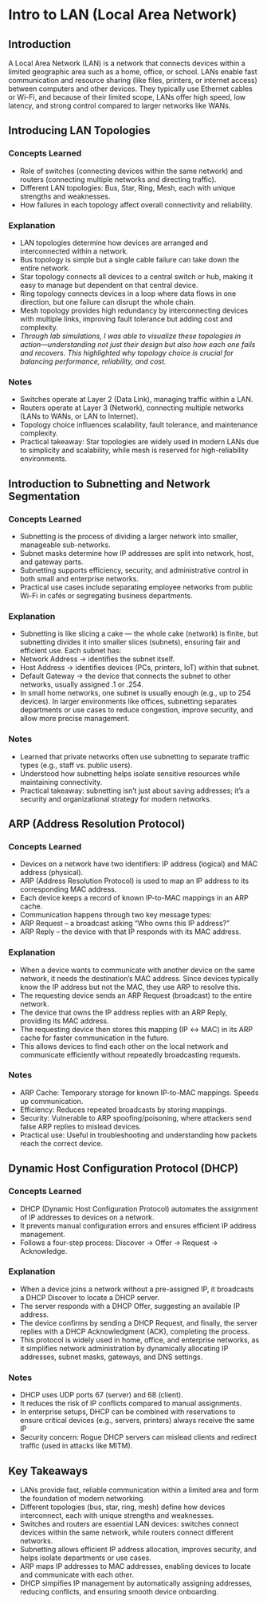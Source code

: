 # Intro to LAN (Local Area Network)

## Introduction
A Local Area Network (LAN) is a network that connects devices within a limited geographic area such as a home, office, or school. LANs enable fast communication and resource sharing (like files, printers, or internet access) between computers and other devices. They typically use Ethernet cables or Wi-Fi, and because of their limited scope, LANs offer high speed, low latency, and strong control compared to larger networks like WANs.


## Introducing LAN Topologies

### Concepts Learned
- Role of switches (connecting devices within the same network) and routers (connecting multiple networks and directing traffic).
- Different LAN topologies: Bus, Star, Ring, Mesh, each with unique strengths and weaknesses.
- How failures in each topology affect overall connectivity and reliability.

### Explanation
- LAN topologies determine how devices are arranged and interconnected within a network.
- Bus topology is simple but a single cable failure can take down the entire network.
- Star topology connects all devices to a central switch or hub, making it easy to manage but dependent on that central device.
- Ring topology connects devices in a loop where data flows in one direction, but one failure can disrupt the whole chain.
- Mesh topology provides high redundancy by interconnecting devices with multiple links, improving fault tolerance but adding cost and complexity.
- *Through lab simulations, I was able to visualize these topologies in action—understanding not just their design but also how each one fails and recovers. This highlighted why topology choice is crucial for balancing performance, reliability, and cost.*

### Notes
- Switches operate at Layer 2 (Data Link), managing traffic within a LAN.
- Routers operate at Layer 3 (Network), connecting multiple networks (LANs to WANs, or LAN to Internet).
- Topology choice influences scalability, fault tolerance, and maintenance complexity.
- Practical takeaway: Star topologies are widely used in modern LANs due to simplicity and scalability, while mesh is reserved for high-reliability environments.


## Introduction to Subnetting and Network Segmentation

### Concepts Learned
- Subnetting is the process of dividing a larger network into smaller, manageable sub-networks.
- Subnet masks determine how IP addresses are split into network, host, and gateway parts.
- Subnetting supports efficiency, security, and administrative control in both small and enterprise networks.
- Practical use cases include separating employee networks from public Wi-Fi in cafés or segregating business departments.

### Explanation
- Subnetting is like slicing a cake — the whole cake (network) is finite, but subnetting divides it into smaller slices (subnets), ensuring fair and efficient use. Each subnet has:
- Network Address → identifies the subnet itself.
- Host Address → identifies devices (PCs, printers, IoT) within that subnet.
- Default Gateway → the device that connects the subnet to other networks, usually assigned .1 or .254.
- In small home networks, one subnet is usually enough (e.g., up to 254 devices). In larger environments like offices, subnetting separates departments or use cases to reduce congestion, improve security, and allow more precise management.

### Notes
- Learned that private networks often use subnetting to separate traffic types (e.g., staff vs. public users).
- Understood how subnetting helps isolate sensitive resources while maintaining connectivity.
- Practical takeaway: subnetting isn’t just about saving addresses; it’s a security and organizational strategy for modern networks.


## ARP (Address Resolution Protocol)

### Concepts Learned
- Devices on a network have two identifiers: IP address (logical) and MAC address (physical).
- ARP (Address Resolution Protocol) is used to map an IP address to its corresponding MAC address.
- Each device keeps a record of known IP-to-MAC mappings in an ARP cache.
- Communication happens through two key message types:
- ARP Request – a broadcast asking “Who owns this IP address?”
- ARP Reply – the device with that IP responds with its MAC address.

### Explanation
- When a device wants to communicate with another device on the same network, it needs the destination’s MAC address. Since devices typically know the IP address but not the MAC, they use ARP to resolve this.
- The requesting device sends an ARP Request (broadcast) to the entire network.
- The device that owns the IP address replies with an ARP Reply, providing its MAC address.
- The requesting device then stores this mapping (IP ↔ MAC) in its ARP cache for faster communication in the future.
- This allows devices to find each other on the local network and communicate efficiently without repeatedly broadcasting requests.

### Notes
- ARP Cache: Temporary storage for known IP-to-MAC mappings. Speeds up communication.
- Efficiency: Reduces repeated broadcasts by storing mappings.
- Security: Vulnerable to ARP spoofing/poisoning, where attackers send false ARP replies to mislead devices.
- Practical use: Useful in troubleshooting and understanding how packets reach the correct device.


## Dynamic Host Configuration Protocol (DHCP)

### Concepts Learned
- DHCP (Dynamic Host Configuration Protocol) automates the assignment of IP addresses to devices on a network.
- It prevents manual configuration errors and ensures efficient IP address management.
- Follows a four-step process: Discover → Offer → Request → Acknowledge.

### Explanation

- When a device joins a network without a pre-assigned IP, it broadcasts a DHCP Discover to locate a DHCP server.
- The server responds with a DHCP Offer, suggesting an available IP address.
- The device confirms by sending a DHCP Request, and finally, the server replies with a DHCP Acknowledgment (ACK), completing the process.
- This protocol is widely used in home, office, and enterprise networks, as it simplifies network administration by dynamically allocating IP addresses, subnet masks, gateways, and DNS settings.

### Notes
- DHCP uses UDP ports 67 (server) and 68 (client).
- It reduces the risk of IP conflicts compared to manual assignments.
- In enterprise setups, DHCP can be combined with reservations to ensure critical devices (e.g., servers, printers) always receive the same IP
- Security concern: Rogue DHCP servers can mislead clients and redirect traffic (used in attacks like MITM).


## Key Takeaways
- LANs provide fast, reliable communication within a limited area and form the foundation of modern networking.
- Different topologies (bus, star, ring, mesh) define how devices interconnect, each with unique strengths and weaknesses.
- Switches and routers are essential LAN devices: switches connect devices within the same network, while routers connect different networks.
- Subnetting allows efficient IP address allocation, improves security, and helps isolate departments or use cases.
- ARP maps IP addresses to MAC addresses, enabling devices to locate and communicate with each other.
- DHCP simpifies IP management by automatically assigning addresses, reducing conflicts, and ensuring smooth device onboarding.
